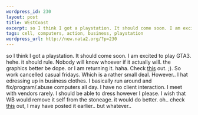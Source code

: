 ```yaml
--- 
wordpress_id: 230
layout: post
title: WEstCoast
excerpt: so I think I got a playstation. It should come soon. I am excited to play GTA3. hehe. it should rule. Nobody will know whoever if it actually will. the graphics better be dope. or I am returning it. haha. Check this out. ;). So work cancelled casual fridays. Which is a rather small deal. However.. I hat edressing up in busines...
tags: cell, computers, action, business, playstation
wordpress_url: http://new.nata2.org/?p=230
---
```

so I think I got a playstation. It should come soon. I am excited to play GTA3. hehe. it should rule. Nobody will know whoever if it actually will. the graphics better be dope. or I am returning it. haha. Check <a href="http://www.cnn.com/2002/US/03/15/eagle.attack/index.html">this</a> out. ;). So work cancelled casual fridays. Which is a rather small deal. However.. I hat edressing up in business clothes. I basically run around and fix/program/.abuse computers all day. I have no client interaction. I meet with vendors rarely. I should be able to dress however I please. I wish that WB would remove it self from the stoneage. it would do better. oh.. check <a href="http://www.digitalfog.com/gallery/lamour.htm">this</a> out, I may have posted it earlier.. but whatever..

 
